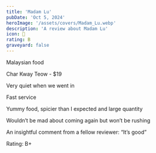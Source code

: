 ```yaml
---
title: 'Madam Lu'
pubDate: 'Oct 5, 2024'
heroImage: '/assets/covers/Madam_Lu.webp'
description: 'A review about Madam Lu'
icon: 👵
rating: B
graveyard: false
---
```


Malaysian food

Char Kway Teow - $19

Very quiet when we went in

Fast service

Yummy food, spicier than I expected and large quantity

Wouldn’t be mad about coming again but won’t be rushing

An insightful comment from a fellow reviewer: “It’s good”

Rating: B+
